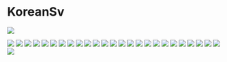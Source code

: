 # KoreanSv

 ![](https://45.media.tumblr.com/43d2b8a12ee4377ef28ebb78abcd2ba4/tumblr_nxefq5aUA01udnn9ko1_400.gif)
 
 ![](http://49.media.tumblr.com/1fd5bce5876a06b476fb7dd3bd10a73a/tumblr_nzgl7cojIH1udnn9ko1_250.gif)
 ![](https://img.buzzfeed.com/buzzfeed-static/static/2014-07/18/8/enhanced/webdr08/anigif_enhanced-buzz-8915-1405685252-4.gif)
 ![](https://img.buzzfeed.com/buzzfeed-static/static/2014-07/18/8/enhanced/webdr04/anigif_enhanced-buzz-21129-1405685676-5.gif)
 ![](https://img.buzzfeed.com/buzzfeed-static/static/2014-07/18/8/enhanced/webdr02/anigif_enhanced-buzz-21071-1405685749-4.gif)
 ![](https://img.buzzfeed.com/buzzfeed-static/static/2014-07/18/10/enhanced/webdr04/anigif_enhanced-buzz-31256-1405694481-17.gif)
 ![](https://img.buzzfeed.com/buzzfeed-static/static/2014-07/18/10/enhanced/webdr08/anigif_enhanced-buzz-29975-1405694372-11.gif)
 ![](https://media.giphy.com/media/xT77XRIOVgdpCy6Juo/giphy.gif)
 ![](https://img.buzzfeed.com/buzzfeed-static/static/2014-07/18/8/enhanced/webdr09/anigif_enhanced-buzz-32587-1405685331-4.gif?no-auto)
 ![](http://i.imgur.com/lxXk46g.gif)
 ![](http://i.imgur.com/cIdnjzA.gif)
 ![](http://i.imgur.com/irqjHqT.gif)
 ![](http://i.imgur.com/gFcKWDM.gif)
 ![](http://forgifs.com/gallery/d/219537-2/Twerking-door-candles.gif)
 ![](https://img.buzzfeed.com/buzzfeed-static/static/2014-07/18/8/enhanced/webdr02/anigif_enhanced-buzz-21087-1405685585-12.gif?no-auto)
 ![](https://img.buzzfeed.com/buzzfeed-static/static/2014-07/18/10/enhanced/webdr09/anigif_enhanced-buzz-22145-1405693554-5.gif?no-auto)
 ![](https://img.buzzfeed.com/buzzfeed-static/static/2014-07/18/10/enhanced/webdr06/anigif_enhanced-buzz-26841-1405694334-4.gif?no-auto)
  ![](http://cdn.diply.com/img/ff229681-914c-4ec9-a052-19847dd1c11c.jpg)
  ![](http://i.imgur.com/ZH4IpoU.gif)
  ![](https://media.giphy.com/media/nfSGgH5SVIAOA/giphy.gif)
 ![](http://www.recreoviral.com/wp-content/uploads/2016/01/MAL-CENSURADAS-4.gif)
 ![](https://j.gifs.com/qx62g7.gif)
 ![](http://k31.kn3.net/0/7/A/2/6/2/4F5.gif)
 ![](https://lh3.googleusercontent.com/-ACEbWuGxyiU/U3OrKe-gkGI/AAAAAAABCao/f-hRx3ZyVCw/w400-h200/111.gif)
 ![](https://k46.kn3.net/taringa/4/8/3/7/D/D/gtasamod/BF4.gif)
![](https://media.giphy.com/media/l2R02CF7AKCEZmeSk/giphy.gif)
![](http://galleryroulette.com/wp-content/uploads/2016/04/AvC7pgQ.gif)
